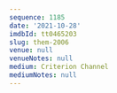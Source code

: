 ```yaml
---
sequence: 1185
date: '2021-10-28'
imdbId: tt0465203
slug: them-2006
venue: null
venueNotes: null
medium: Criterion Channel
mediumNotes: null
---
```


